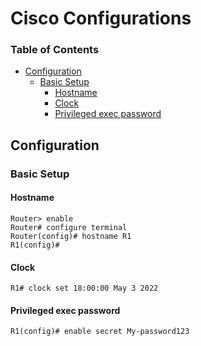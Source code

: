 # Cisco Configurations

### Table of Contents

* [Configuration](#configuration)
    + [Basic Setup](#basic-setup)
        - [Hostname](#hostname)
        - [Clock](#clock)
        - [Privileged exec password](#privileged-exec-password)


## Configuration

### Basic Setup

#### Hostname

```
Router> enable
Router# configure terminal
Router(config)# hostname R1
R1(config)#
```

#### Clock

```
R1# clock set 18:00:00 May 3 2022

```

#### Privileged exec password

```
R1(config)# enable secret My-password123
```